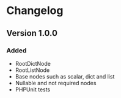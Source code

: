# Changelog

## Version 1.0.0

### Added
- RootDictNode
- RootListNode
- Base nodes such as scalar, dict and list
- Nullable and not required nodes
- PHPUnit tests
